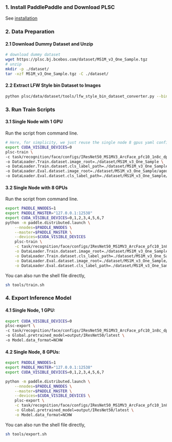 ### 1. Install PaddlePaddle and Download PLSC
See [installation](./installation.md)

### 2. Data Preparation 
#### 2.1 Download Dummy Dataset and Unzip
``` bash
# download dummy dataset
wget https://plsc.bj.bcebos.com/dataset/MS1M_v3_One_Sample.tgz
# unzip
mkdir -p ./dataset/
tar -xzf MS1M_v3_One_Sample.tgz -C ./dataset/
```
#### 2.2 Extract LFW Style bin Dataset to Images
```bash
python plsc/data/dataset/tools/lfw_style_bin_dataset_converter.py --bin_path ./dataset/MS1M_v3_One_Sample/agedb_30.bin --out_dir ./dataset/MS1M_v3_One_Sample/agedb_30/ --flip_test
```

### 3. Run Train Scripts

#### 3.1 Single Node with 1 GPU

Run the script from command line.
``` bash
# Here, for simplicity, we just reuse the single node 8 gpus yaml configuration file.
export CUDA_VISIBLE_DEVICES=0
plsc-train \
-c task/recognition/face/configs/IResNet50_MS1MV3_ArcFace_pfc10_1n8c_dp_mp_fp16o1.yaml \
-o DataLoader.Train.dataset.image_root=./dataset/MS1M_v3_One_Sample \
-o DataLoader.Train.dataset.cls_label_path=./dataset/MS1M_v3_One_Sample/label.txt \
-o DataLoader.Eval.dataset.image_root=./dataset/MS1M_v3_One_Sample/agedb_30 \
-o DataLoader.Eval.dataset.cls_label_path=./dataset/MS1M_v3_One_Sample/agedb_30/label.txt```
```

#### 3.2 Single Node with 8 GPUs 

Run the script from command line.
``` bash
export PADDLE_NNODES=1
export PADDLE_MASTER="127.0.0.1:12538"
export CUDA_VISIBLE_DEVICES=0,1,2,3,4,5,6,7
python -m paddle.distributed.launch \
    --nnodes=$PADDLE_NNODES \
    --master=$PADDLE_MASTER \
    --devices=$CUDA_VISIBLE_DEVICES 
    plsc-train \
    -c task/recognition/face/configs/IResNet50_MS1MV3_ArcFace_pfc10_1n8c_dp_mp_fp16o1.yaml \
    -o DataLoader.Train.dataset.image_root=./dataset/MS1M_v3_One_Sample \
    -o DataLoader.Train.dataset.cls_label_path=./dataset/MS1M_v3_One_Sample/label.txt \
    -o DataLoader.Eval.dataset.image_root=./dataset/MS1M_v3_One_Sample/agedb_30 \
    -o DataLoader.Eval.dataset.cls_label_path=./dataset/MS1M_v3_One_Sample/agedb_30/label.txt
```
You can also run the shell file directly,
```bash
sh tools/train.sh
```

### 4. Export Inference Model

#### 4.1 Single Node, 1 GPU:
``` bash
export CUDA_VISIBLE_DEVICES=0
plsc-export \
-c task/recognition/face/configs/IResNet50_MS1MV3_ArcFace_pfc10_1n8c_dp_mp_fp16o1.yaml \
-o Global.pretrained_model=output/IResNet50/latest \
-o Model.data_format=NCHW
```

#### 4.2 Single Node, 8 GPUs:

``` bash
export PADDLE_NNODES=1
export PADDLE_MASTER="127.0.0.1:12538"
export CUDA_VISIBLE_DEVICES=0,1,2,3,4,5,6,7

python -m paddle.distributed.launch \
    --nnodes=$PADDLE_NNODES \
    --master=$PADDLE_MASTER \
    --devices=$CUDA_VISIBLE_DEVICES \
    plsc-export \
    -c task/recognition/face/configs/IResNet50_MS1MV3_ArcFace_pfc10_1n8c_dp_mp_fp16o1.yaml \
    -o Global.pretrained_model=output/IResNet50/latest \
    -o Model.data_format=NCHW
```
You can also run the shell file directly,
```bash
sh tools/export.sh
```

